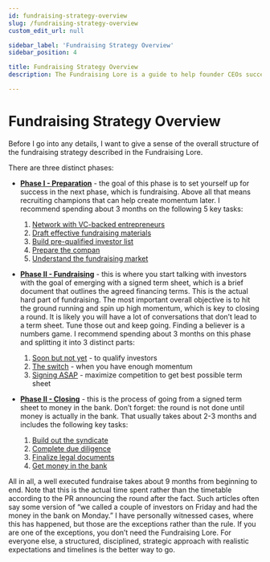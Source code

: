 ```yaml
---
id: fundraising-strategy-overview
slug: /fundraising-strategy-overview
custom_edit_url: null

sidebar_label: 'Fundraising Strategy Overview'
sidebar_position: 4

title: Fundraising Strategy Overview
description: The Fundraising Lore is a guide to help founder CEOs successfully raise early-stage VC financing from Silicon Valley investors.

---
```


# Fundraising Strategy Overview

Before I go into any details, I want to give a sense of the overall structure of the fundraising strategy described in the Fundraising Lore.

There are three distinct phases:

* **[Phase I - Preparation](/phase-i-preparation)** - the goal of this phase is to set yourself up for success in the next phase, which is fundraising. Above all that means recruiting champions that can help create momentum later. I recommend spending about 3 months on the following 5 key tasks:
    1. [Network with VC-backed entrepreneurs](/phase-i-preparation/network-with-vc-backed-entrepreneurs)
    2. [Draft effective fundraising materials](/phase-i-preparation/draft-effective-fundraising-materials)
    3. [Build pre-qualified investor list](/phase-i-preparation/build-pre-qualified-investor-list)
    4. [Prepare the compan](/category/prepare-the-company)
    5. [Understand the fundraising market](/phase-i-preparation/understand-the-fundraising-market)

* **[Phase II - Fundraising](/phase-ii-fundraising)** - this is where you start talking with investors with the goal of emerging with a signed term sheet, which is a brief document that outlines the agreed financing terms. This is the actual hard part of fundraising. The most important overall objective is to hit the ground running and spin up high momentum, which is key to closing a round. It is likely you will have a lot of conversations that don’t lead to a term sheet. Tune those out and keep going. Finding a believer is a numbers game. I recommend spending about 3 months on this phase and splitting it into 3 distinct parts:
    1. [Soon but not yet](/phase-ii-fundraising/soon-but-not-yet) - to qualify investors
    2. [The switch](/phase-ii-fundraising/the-switch) - when you have enough momentum
    3. [Signing ASAP](/phase-ii-fundraising/signing-asap) - maximize competition to get best possible term sheet

* **[Phase II - Closing](/phase-iii-closing)** - this is the process of going from a signed term sheet to money in the bank. Don’t forget: the round is not done until money is actually in the bank. That usually takes about 2-3 months and includes the following key tasks:
    1. [Build out the syndicate](/phase-iii-closing/build-out-the-syndicate)
    2. [Complete due diligence](/phase-iii-closing/complete-due-diligence)
    3. [Finalize legal documents](/phase-iii-closing/finalize-legal-documents)
    4. [Get money in the bank](/phase-iii-closing/get-money-in-the-bank)

All in all, a well executed fundraise takes about 9 months from beginning to end. Note that this is the actual time spent rather than the timetable according to the PR announcing the round after the fact. Such articles often say some version of “we called a couple of investors on Friday and had the money in the bank on Monday.” I have personally witnessed cases, where this has happened, but those are the exceptions rather than the rule. If you are one of the exceptions, you don’t need the Fundraising Lore. For everyone else, a structured, disciplined, strategic approach with realistic expectations and timelines is the better way to go.
